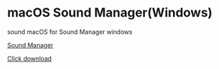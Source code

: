 # macOS Sound Manager(Windows)

sound macOS for Sound Manager windows

<a href="https://github.com/phancyn/macOS-Sound-Manager.git">Sound Manager</a>

<a href="https://github.com/phancyn/macOS-Sound-Manager/releases/tag/Release">Click download</a>
